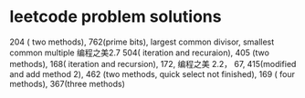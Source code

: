 # leetcode problem solutions
204 ( two methods), 762(prime bits), largest common divisor, smallest common multiple
编程之美2.7 504( iteration and recuraion), 405 (two methods), 168( iteration and recursion), 172, 编程之美 2.2， 67, 415(modified and add method 2),  462 (two methods, quick select not finished), 169 ( four methods), 367(three methods)
